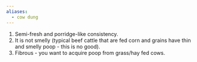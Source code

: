 ```yaml
---
aliases:
  - cow dung
---
```

1. Semi-fresh and porridge-like consistency.
2. It is not smelly (typical beef cattle that are fed corn and grains have thin and smelly poop - this is no good).
3. Fibrous - you want to acquire poop from grass/hay fed cows.
